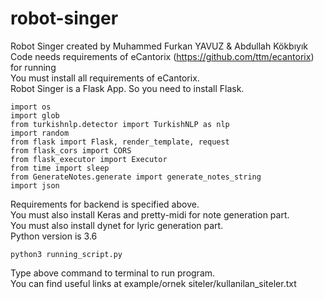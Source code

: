 # robot-singer
Robot Singer created by Muhammed Furkan YAVUZ & Abdullah Kökbıyık\
Code needs requirements of eCantorix (https://github.com/ttm/ecantorix) for running\
You must install all requirements of eCantorix.\
Robot Singer is a Flask App. So you need to install Flask.
```
import os
import glob
from turkishnlp.detector import TurkishNLP as nlp
import random
from flask import Flask, render_template, request
from flask_cors import CORS
from flask_executor import Executor
from time import sleep
from GenerateNotes.generate import generate_notes_string
import json
```
Requirements for backend is specified above.\
You must also install Keras and pretty-midi for note generation part.\
You must also install dynet for lyric generation part.\
Python version is 3.6
```
python3 running_script.py
```
Type above command to terminal to run program.\
You can find useful links at example/ornek siteler/kullanilan_siteler.txt

